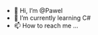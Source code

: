 - 👋 Hi, I’m @Pawel
- 🌱 I’m currently learning C#
- 📫 How to reach me ...

<!---
pimppl/pimppl is a ✨ special ✨ repository because its `README.md` (this file) appears on your GitHub profile.
You can click the Preview link to take a look at your changes.
--->
